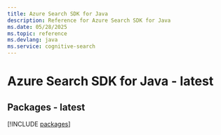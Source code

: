 ```yaml
---
title: Azure Search SDK for Java
description: Reference for Azure Search SDK for Java
ms.date: 05/28/2025
ms.topic: reference
ms.devlang: java
ms.service: cognitive-search
---
```

# Azure Search SDK for Java - latest
## Packages - latest
[!INCLUDE [packages](search-index.md)]